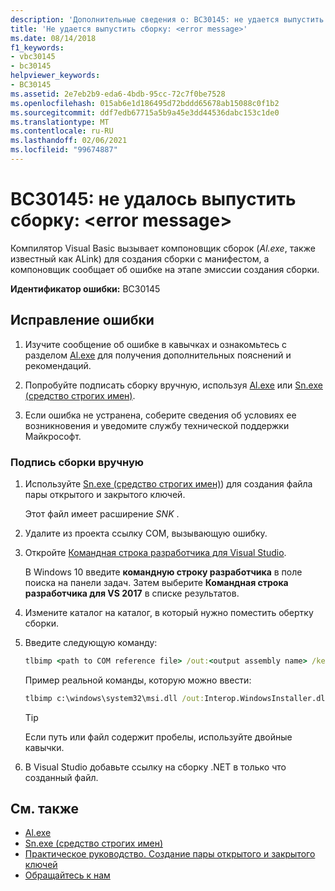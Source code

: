 ```yaml
---
description: 'Дополнительные сведения о: BC30145: не удается выпустить сборку: <error message>'
title: 'Не удается выпустить сборку: <error message>'
ms.date: 08/14/2018
f1_keywords:
- vbc30145
- bc30145
helpviewer_keywords:
- BC30145
ms.assetid: 2e7eb2b9-eda6-4bdb-95cc-72c7f0be7528
ms.openlocfilehash: 015ab6e1d186495d72bddd65678ab15088c0f1b2
ms.sourcegitcommit: ddf7edb67715a5b9a45e3dd44536dabc153c1de0
ms.translationtype: MT
ms.contentlocale: ru-RU
ms.lasthandoff: 02/06/2021
ms.locfileid: "99674887"
---
```

# <a name="bc30145-unable-to-emit-assembly-error-message"></a>BC30145: не удалось выпустить сборку: \<error message>

Компилятор Visual Basic вызывает компоновщик сборок (*Al.exe*, также известный как ALink) для создания сборки с манифестом, а компоновщик сообщает об ошибке на этапе эмиссии создания сборки.

**Идентификатор ошибки:** BC30145

## <a name="to-correct-this-error"></a>Исправление ошибки

1. Изучите сообщение об ошибке в кавычках и ознакомьтесь с разделом [Al.exe](../../../framework/tools/al-exe-assembly-linker.md) для получения дополнительных пояснений и рекомендаций.

2. Попробуйте подписать сборку вручную, используя [Al.exe](../../../framework/tools/al-exe-assembly-linker.md) или [Sn.exe (средство строгих имен)](../../../framework/tools/sn-exe-strong-name-tool.md).

3. Если ошибка не устранена, соберите сведения об условиях ее возникновения и уведомите службу технической поддержки Майкрософт.

### <a name="to-sign-the-assembly-manually"></a>Подпись сборки вручную

1. Используйте [Sn.exe (средство строгих имен)](../../../framework/tools/sn-exe-strong-name-tool.md)) для создания файла пары открытого и закрытого ключей.

   Этот файл имеет расширение *SNK* .

2. Удалите из проекта ссылку COM, вызывающую ошибку.

3. Откройте [Командная строка разработчика для Visual Studio](../../../framework/tools/developer-command-prompt-for-vs.md).

   В Windows 10 введите **командную строку разработчика** в поле поиска на панели задач. Затем выберите **Командная строка разработчика для VS 2017** в списке результатов.

4. Измените каталог на каталог, в который нужно поместить обертку сборки.

5. Введите следующую команду:

    ```cmd
    tlbimp <path to COM reference file> /out:<output assembly name> /keyfile:<path to .snk file>
    ```

   Пример реальной команды, которую можно ввести:

    ```cmd
    tlbimp c:\windows\system32\msi.dll /out:Interop.WindowsInstaller.dll /keyfile:"c:\documents and settings\mykey.snk"
    ```

   > [!TIP]
   > Если путь или файл содержит пробелы, используйте двойные кавычки.

6. В Visual Studio добавьте ссылку на сборку .NET в только что созданный файл.

## <a name="see-also"></a>См. также

- [Al.exe](../../../framework/tools/al-exe-assembly-linker.md)
- [Sn.exe (средство строгих имен)](../../../framework/tools/sn-exe-strong-name-tool.md)
- [Практическое руководство. Создание пары открытого и закрытого ключей](../../../standard/assembly/create-public-private-key-pair.md)
- [Обращайтесь к нам](/visualstudio/ide/feedback-options)

